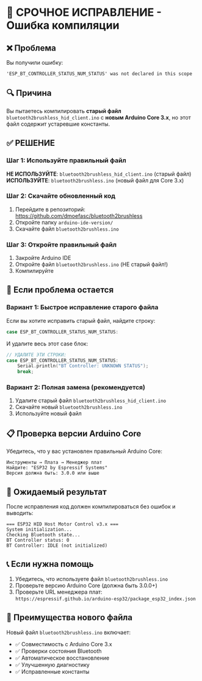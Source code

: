 # 🚨 СРОЧНОЕ ИСПРАВЛЕНИЕ - Ошибка компиляции

## ❌ Проблема
Вы получили ошибку:
```
'ESP_BT_CONTROLLER_STATUS_NUM_STATUS' was not declared in this scope
```

## 🔍 Причина
Вы пытаетесь компилировать **старый файл** `bluetooth2brushless_hid_client.ino` с **новым Arduino Core 3.x**, но этот файл содержит устаревшие константы.

## ✅ РЕШЕНИЕ

### Шаг 1: Используйте правильный файл
**НЕ ИСПОЛЬЗУЙТЕ**: `bluetooth2brushless_hid_client.ino` (старый файл)
**ИСПОЛЬЗУЙТЕ**: `bluetooth2brushless.ino` (новый файл для Core 3.x)

### Шаг 2: Скачайте обновленный код
1. Перейдите в репозиторий: https://github.com/dmoefasc/bluetooth2brushless
2. Откройте папку `arduino-ide-version/`
3. Скачайте файл `bluetooth2brushless.ino`

### Шаг 3: Откройте правильный файл
1. Закройте Arduino IDE
2. Откройте файл `bluetooth2brushless.ino` (НЕ старый файл!)
3. Компилируйте

## 🔧 Если проблема остается

### Вариант 1: Быстрое исправление старого файла
Если вы хотите исправить старый файл, найдите строку:
```cpp
case ESP_BT_CONTROLLER_STATUS_NUM_STATUS:
```

И удалите весь этот case блок:
```cpp
// УДАЛИТЕ ЭТИ СТРОКИ:
case ESP_BT_CONTROLLER_STATUS_NUM_STATUS:
    Serial.println("BT Controller: UNKNOWN STATUS");
    break;
```

### Вариант 2: Полная замена (рекомендуется)
1. Удалите старый файл `bluetooth2brushless_hid_client.ino`
2. Скачайте новый `bluetooth2brushless.ino`
3. Используйте новый файл

## 📋 Проверка версии Arduino Core

Убедитесь, что у вас установлен правильный Arduino Core:

```
Инструменты → Плата → Менеджер плат
Найдите: "ESP32 by Espressif Systems"
Версия должна быть: 3.0.0 или выше
```

## 🎯 Ожидаемый результат

После исправления код должен компилироваться без ошибок и выводить:
```
=== ESP32 HID Host Motor Control v3.x ===
System initialization...
Checking Bluetooth state...
BT Controller status: 0
BT Controller: IDLE (not initialized)
```

## 📞 Если нужна помощь

1. Убедитесь, что используете файл `bluetooth2brushless.ino`
2. Проверьте версию Arduino Core (должна быть 3.0.0+)
3. Проверьте URL менеджера плат: `https://espressif.github.io/arduino-esp32/package_esp32_index.json`

## 🚀 Преимущества нового файла

Новый файл `bluetooth2brushless.ino` включает:
- ✅ Совместимость с Arduino Core 3.x
- ✅ Проверки состояния Bluetooth
- ✅ Автоматическое восстановление
- ✅ Улучшенную диагностику
- ✅ Исправленные константы